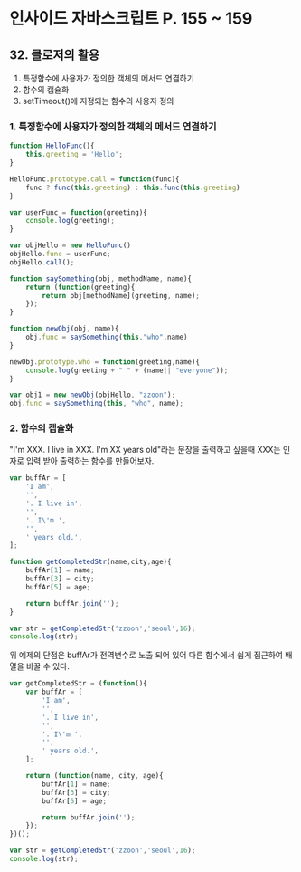 # 인사이드 자바스크립트 P. 155 ~ 159

## 32. 클로저의 활용
1. 특정함수에 사용자가 정의한 객체의 메서드 연결하기
2. 함수의 캡슐화
3. setTimeout()에 지정되는 함수의 사용자 정의

### 1. 특정함수에 사용자가 정의한 객체의 메서드 연결하기
```js
function HelloFunc(){
    this.greeting = 'Hello';
}

HelloFunc.prototype.call = function(func){
    func ? func(this.greeting) : this.func(this.greeting)
}

var userFunc = function(greeting){
    console.log(greeting);
}

var objHello = new HelloFunc()
objHello.func = userFunc;
objHello.call();
```

```js
function saySomething(obj, methodName, name){
    return (function(greeting){
        return obj[methodName](greeting, name);
    });
}

function newObj(obj, name){
    obj.func = saySomething(this,"who",name)
}

newObj.prototype.who = function(greeting,name){
    console.log(greeting + " " + (name|| "everyone"));
}

var obj1 = new newObj(objHello, "zzoon");
obj.func = saySomething(this, "who", name);

```

### 2. 함수의 캡슐화
"I'm XXX. I live in XXX. I'm XX years old"라는 문장을 출력하고 싶을때 XXX는 인자로 입력 받아 출력하는 함수를 만들어보자.
```js
var buffAr = [
    'I am',
    '',
    '. I live in',
    '',
    '. I\'m ',
    '',
    ' years old.',
];

function getCompletedStr(name,city,age){
    buffAr[1] = name;
    buffAr[3] = city;
    buffAr[5] = age;

    return buffAr.join('');
}

var str = getCompletedStr('zzoon','seoul',16);
console.log(str);
```
위 예제의 단점은 buffAr가 전역변수로 노출 되어 있어 다른 함수에서 쉽게 접근하여 배열을 바꿀 수 있다.

```js
var getCompletedStr = (function(){
    var buffAr = [
        'I am',
        '',
        '. I live in',
        '',
        '. I\'m ',
        '',
        ' years old.',
    ];

    return (function(name, city, age){
        buffAr[1] = name;
        buffAr[3] = city;
        buffAr[5] = age;

        return buffAr.join('');
    });
})();

var str = getCompletedStr('zzoon','seoul',16);
console.log(str);
```
